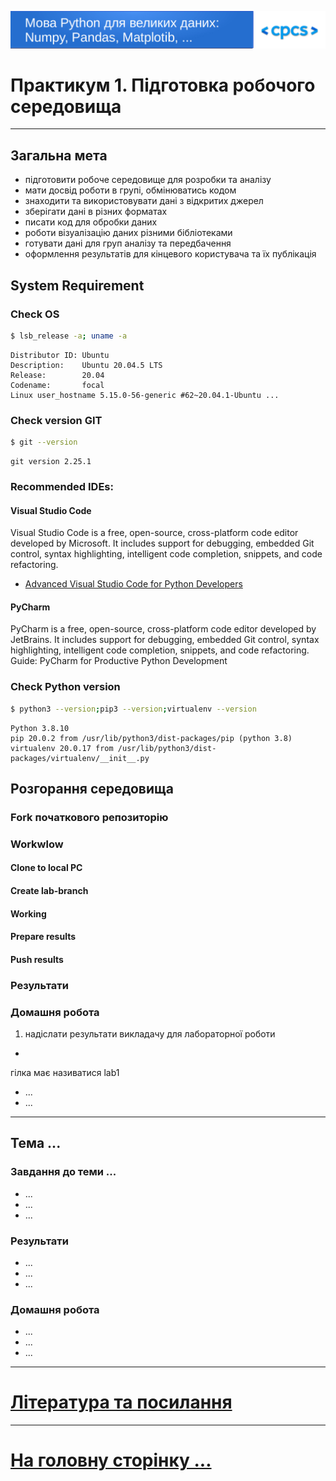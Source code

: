 ![logo](img/logo.png)
# Практикум 1. Підготовка робочого середовища

---

## Загальна мета

- підготовити робоче середовище для розробки та аналізу
- мати досвід роботи в групі, обмінюватись кодом
- знаходити та використовувати дані з відкритих джерел
- зберігати дані в різних форматах
- писати код для обробки даних
- роботи візуалізацію даних різними бібліотеками
- готувати дані для груп аналізу та передбачення
- оформлення результатів для кінцевого користувача та їх публікація


## System Requirement

### Check OS

```bash
$ lsb_release -a; uname -a
```
```
Distributor ID: Ubuntu
Description:    Ubuntu 20.04.5 LTS
Release:        20.04
Codename:       focal
Linux user_hostname 5.15.0-56-generic #62~20.04.1-Ubuntu ...
```

### Check version GIT

```bash 
$ git --version
```
```
git version 2.25.1
```

### Recommended IDEs:

#### Visual Studio Code 

Visual Studio Code is a free, open-source, cross-platform code editor
developed by Microsoft. It includes support for debugging, embedded Git control, syntax highlighting, intelligent
code completion, snippets, and code refactoring.
- [Advanced Visual Studio Code for Python Developers](https://realpython.com/advanced-visual-studio-code-python/)

#### PyCharm
PyCharm is a free, open-source, cross-platform code editor developed by
JetBrains. It includes support for debugging, embedded Git control, syntax highlighting, intelligent code
completion, snippets, and code refactoring.
Guide: PyCharm for Productive Python Development

### Check Python version
```bash 
$ python3 --version;pip3 --version;virtualenv --version

```
```
Python 3.8.10
pip 20.0.2 from /usr/lib/python3/dist-packages/pip (python 3.8)
virtualenv 20.0.17 from /usr/lib/python3/dist-packages/virtualenv/__init__.py
```

## Розгорання середовища

### Fork початкового репозиторію

### Workwlow
#### Clone to local PC
#### Create lab-branch
#### Working
#### Prepare results
#### Push results

### Результати

### Домашня робота

1. надіслати результати викладачу для лабораторної роботи
- 
гілка має називатися lab1
- ...
- ...

---

## Тема ...

### Завдання до теми ...

- ...
- ...
- ...

### Результати

- ...
- ...
- ...

### Домашня робота

- ...
- ...
- ...

---

# [Література та посилання](links.md)

---

# [На головну сторінку ...](../README.md)
